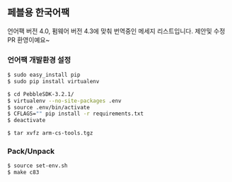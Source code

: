 ## 페블용 한국어팩

언어팩 버전 4.0, 펌웨어 버전 4.3에 맞춰 번역중인 메세지 리스트입니다.
제안및 수정 PR 환영이예요~

### 언어팩 개발환경 설정


```bash
$ sudo easy_install pip
$ sudo pip install virtualenv

$ cd PebbleSDK-3.2.1/
$ virtualenv --no-site-packages .env
$ source .env/bin/activate
$ CFLAGS="" pip install -r requirements.txt
$ deactivate

$ tar xvfz arm-cs-tools.tgz
```

### Pack/Unpack

```bash
$ source set-env.sh
$ make c83

```
